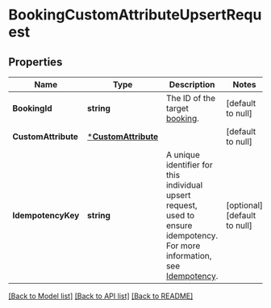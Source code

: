 # BookingCustomAttributeUpsertRequest

## Properties
Name | Type | Description | Notes
------------ | ------------- | ------------- | -------------
**BookingId** | **string** | The ID of the target [booking](https://developer.squareup.com/reference/square_2024-01-18/objects/Booking). | [default to null]
**CustomAttribute** | [***CustomAttribute**](CustomAttribute.md) |  | [default to null]
**IdempotencyKey** | **string** | A unique identifier for this individual upsert request, used to ensure idempotency. For more information, see [Idempotency](https://developer.squareup.com/docs/build-basics/common-api-patterns/idempotency). | [optional] [default to null]

[[Back to Model list]](../README.md#documentation-for-models) [[Back to API list]](../README.md#documentation-for-api-endpoints) [[Back to README]](../README.md)

